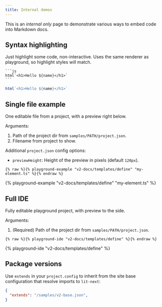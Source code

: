 ```yaml
---
title: Internal demos
---
```


This is an _internal only_ page to demonstrate various ways to embed code into
Markdown docs.

## Syntax highlighting

Just highlight some code, non-interactive. Uses the same renderer as playground,
so highlight styles will match.

````
```js
html`<h1>Hello ${name}</h1>`
```
````

```js
html`<h1>Hello ${name}</h1>`
```

## Single file example

One editable file from a project, with a preview right below.

Arguments:
1. Path of the project dir from `samples/PATH/project.json`.
2. Filename from project to show.

Additional `project.json` config options:
- `previewHeight`: Height of the preview in pixels (default `120px`).

```
{% raw %}{% playground-example "v2-docs/templates/define" "my-element.ts" %}{% endraw %}
```

{% playground-example "v2-docs/templates/define" "my-element.ts" %}

## Full IDE

Fully editable playground project, with preview to the side.

Arguments:
1. (Required) Path of the project dir from `samples/PATH/project.json`.

```
{% raw %}{% playground-ide "v2-docs/templates/define" %}{% endraw %}
```

{% playground-ide "v2-docs/templates/define" %}

## Package versions

Use `extends` in your `project.config` to inherit from the site base
configuration that resolve imports to `lit-next`:

```json
{
  "extends": "/samples/v2-base.json",
}
```